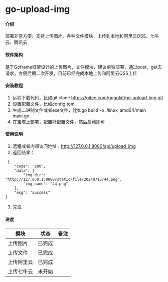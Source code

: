 # go-upload-img

#### 介绍
部署非常方便，支持上传图片、各种文件模块，上传到本地和阿里云OSS、七牛云、腾讯云

#### 软件架构
基于Goframe框架设计的上传图片、文件模块，建议单独部署，通过post、get去请求，方便后期二次开发，目前已经完成本地上传和阿里云OSS上传


#### 安装教程

1.  远程下载代码，比如git clone https://gitee.com/gogokit/go-upload-img.git
2.  设置配置文件，比如config.toml
3.  生成二进制文件或者exe文件，比如go build -o ./linux_amd64/main main.go
4.  在宝塔上部署，配置好配置文件，然后启动即可

#### 使用说明

1.  远程或者内部访问地址：http://127.0.0.1:8080/api/upload_img
2.  返回结果：
```
 {
    "code": "200",
    "data": {
        "img_dir": "http://127.0.0.1:8080/static/file/20240715/44.png",
        "img_name": "44.png"
    },
    "msg": "success"
}
```
3.  完成

#### 进度
| 模块    | 状态  | 备注 |
|-------|-----|----|
| 上传图片  | 已完成 |    |
| 上传文件  | 已完成 |    |
| 上传阿里云 | 已完成 |    |
| 上传七牛云 | 未开始 |    |